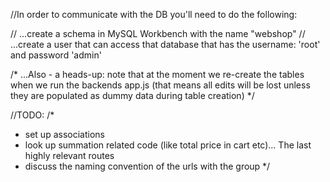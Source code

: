 //In order to communicate with the DB you'll need to do the following:

// ...create a schema in MySQL Workbench with the name "webshop"
// ...create a user that can access that database that has the username: 'root' and password 'admin'

/* ...Also - a heads-up:
note that at the moment we re-create the tables when we run the backends app.js
(that means all edits will be lost unless they are populated as dummy data during table creation)
*/

//TODO:
/*
- set up associations
- look up summation related code (like total price in cart etc)... The last highly relevant routes
- discuss the naming convention of the urls with the group
*/
